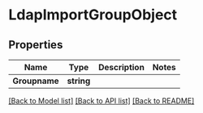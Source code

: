 # LdapImportGroupObject

## Properties
Name | Type | Description | Notes
------------ | ------------- | ------------- | -------------
**Groupname** | **string** |  | 

[[Back to Model list]](../README.md#documentation-for-models) [[Back to API list]](../README.md#documentation-for-api-endpoints) [[Back to README]](../README.md)


